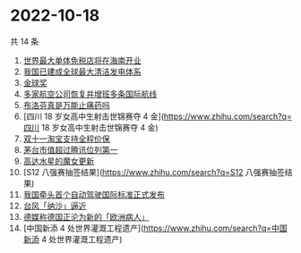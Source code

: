 # 2022-10-18

共 14 条

<!-- BEGIN -->
<!-- 最后更新时间 Tue Oct 18 2022 18:16:30 GMT+0800 (China Standard Time) -->

1. [世界最大单体免税店将在海南开业](https://www.zhihu.com/search?q=世界最大单体免税店将在海南开业)
1. [我国已建成全球最大清洁发电体系](https://www.zhihu.com/search?q=我国已建成全球最大清洁发电体系)
1. [金球奖](https://www.zhihu.com/search?q=金球奖)
1. [多家航空公司恢复并增班多条国际航线](https://www.zhihu.com/search?q=多家航空公司恢复并增班多条国际航线)
1. [布洛芬真是万能止痛药吗](https://www.zhihu.com/search?q=布洛芬真是万能止痛药吗)
1. [四川 18 岁女高中生射击世锦赛夺 4 金](https://www.zhihu.com/search?q=四川 18 岁女高中生射击世锦赛夺 4 金)
1. [双十一淘宝支持全程价保](https://www.zhihu.com/search?q=双十一淘宝支持全程价保)
1. [茅台市值超过腾讯位列第一](https://www.zhihu.com/search?q=茅台市值超过腾讯位列第一)
1. [高达水星的魔女更新](https://www.zhihu.com/search?q=高达水星的魔女更新)
1. [S12 八强赛抽签结果](https://www.zhihu.com/search?q=S12 八强赛抽签结果)
1. [我国牵头首个自动驾驶国际标准正式发布](https://www.zhihu.com/search?q=我国牵头首个自动驾驶国际标准正式发布)
1. [台风「纳沙」逼近](https://www.zhihu.com/search?q=台风「纳沙」逼近)
1. [德媒称德国正沦为新的「欧洲病人」](https://www.zhihu.com/search?q=德媒称德国正沦为新的「欧洲病人」)
1. [中国新添 4 处世界灌溉工程遗产](https://www.zhihu.com/search?q=中国新添 4 处世界灌溉工程遗产)

<!-- END -->
